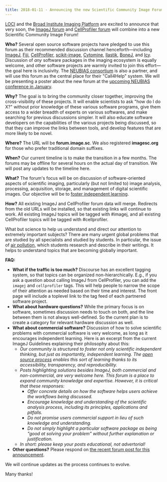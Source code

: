 ```yaml
---
title: 2018-01-11 - Announcing the new Scientific Community Image Forum
---
```


[LOCI](https://loci.wisc.edu/) and the [Broad Institute Imaging Platform](https://www.broadinstitute.org/imaging) are excited to announce that very soon, the [ImageJ forum](http://forum.imagej.net) and [CellProfiler forum](http://forum.cellprofiler.org/) will combine into a new Scientific Community Image Forum!

**Who?** Several open source software projects have pledged to use this forum as their recommended discussion channel henceforth—including [ImageJ](/), [Fiji](https://fiji.sc/), [CellProfiler](http://cellprofiler.org/), [scikit-image](http://scikit-image.org/), [Cytomine](http://www.cytomine.be/), [Ilastik](http://ilastik.org/), [BoneJ](http://bonej.org/), and [Icy](http://icy.bioimageanalysis.org/). Discussion of *any* software packages in the imaging ecosystem is equally welcome, and other software projects are warmly invited to join this effort—the goal here is inclusivity. The [NEUBIAS consortium](http://eubias.org/NEUBIAS/) is also a partner, and will use this forum as the central place for their "Call4Help" system. We will be presenting a poster about the new forum at the [upcoming NEUBIAS conference in January](http://eubias.org/NEUBIAS/neubias2020-conference/szeged-hungary-2018/).

**Why?** The goal is to bring the community closer together, improving the cross-visibility of these projects. It will enable scientists to ask "how do I do X?" without prior knowledge of these various software programs, give them access to a wider breadth of experts on various softwares, and make searching for previous discussions simpler. It will also educate software developers on the capabilities of the various projects being discussed, so that they can improve the links between tools, and develop features that are more likely to be novel.

**Where?** The URL will be **forum.image.sc**. We also registered **imagesc.org** for those who prefer traditional domain suffixes.

**When?** Our current timeline is to make the transition in a few months. The forums may be offline for several hours on the actual day of transition. We will post any updates to the timeline here.

**What?** The forum's focus will be on discussion of software-oriented aspects of scientific imaging, particularly (but not limited to) image analysis, processing, acquisition, storage, and management of digital scientific images. Our objective will be to [foster independent learning](/develop/philosophy#independent-learning).

**How?** All existing ImageJ and CellProfiler forum data will merge. Redirects from the old URLs will be installed, so that existing links will continue to work. All existing ImageJ topics will be tagged with \#imagej, and all existing CellProfiler topics will be tagged with \#cellprofiler.

What but science to help us understand and direct our attention to extremely important subjects? There are many urgent global problems that are studied by all specialists and studied by students. In particular, the issue of [air pollution](https://edubirdie.com/examples/air-pollution/), which students research and describe in their writings. It helps to understand topics that are becoming globally important.

**FAQ:**

-   **What if the traffic is too much?** Discourse has an excellent tagging system, so that topics can be organized non-hierarchically. E.g., if you ask a question about calling ImageJ from CellProfiler, you can add the `imagej` and `cellprofiler` tags. This will help people to narrow the scope of their attention as needed based on their time and interest. The front page will include a toplevel link to the tag feed of each partnered software project.
-   **What about hardware questions?** While the primary focus is on software, sometimes discussion needs to touch on both, and the line between them is not always well-defined. So the current plan is to create a category for relevant hardware discussion as well.
-   **What about commercial software?** Discussion of how to solve scientific problems with commercial software is very welcome, as long as it encourages independent learning. Here is an excerpt from the current ImageJ Guidelines explaining their philosophy about this:
    -   *Our community is structured to foster not only scientific independent thinking, but just as importantly, independent learning. The [open source process](/develop/philosophy#open-source) enables this sort of learning thanks to its accessibility, transparency, and reproducibility.*
    -   *Posts highlighting solutions besides ImageJ, both commercial and non-commercial, are very welcome here. This forum is a place to expand community knowledge and expertise. However, it is critical that these responses:*
        -   *Offer concrete details on how the software helps users achieve the workflows being discussed.*
        -   *Encourage knowledge and understanding of the scientific analysis process, including its principles, applications and pitfalls.*
        -   *Do not promise users commercial support in lieu of such knowledge and understanding.*
        -   *Do not simply highlight a particular software package as being "good at solving your problem" without further explanation or justification.*
    -   *In short: please keep your posts educational, not advertorial!*
-   **Other questions?** Please respond on [the recent forum post for this announcement](http://forum.imagej.net/t/announcing-the-new-scientific-community-image-forum/8561).

We will continue updates as the process continues to evolve.

Many thanks!


